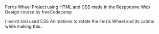 Ferris Wheel Project using HTML and CSS made in the Responsive Web Design course by freeCodecamp


I learnt and used CSS Animations to rotate the Ferris Wheel and its cabins while making this..


